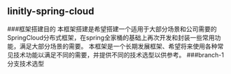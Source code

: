 ## linitly-spring-cloud
###框架搭建目的
    本框架搭建是希望搭建一个适用于大部分场景和公司需要的SpringCloud分布式框架，在spring全家桶的基础上再次开发和封装一些常用功能，满足大部分场景的需要。
    本框架是一个长期发展框架、希望将来使用各种常见技术功能以满足不同的需要，并提供不同的技术选型以供参考。
###branch-1分支技术选型
